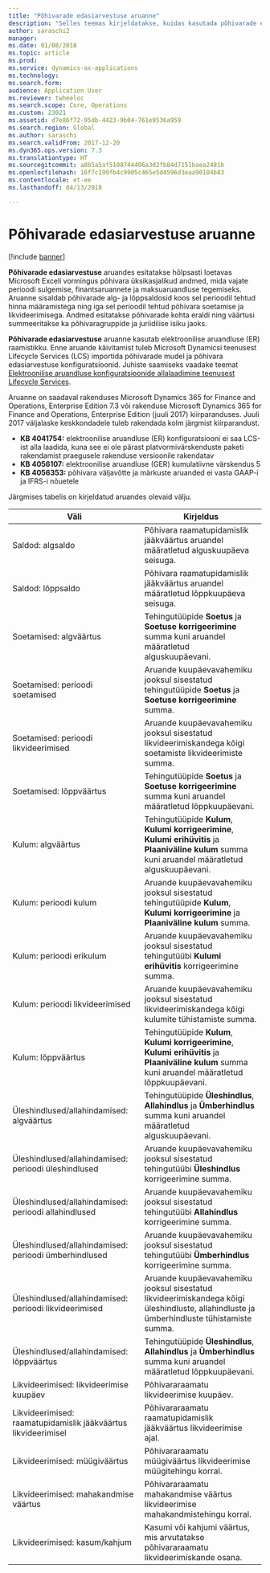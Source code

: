 ```yaml
---
title: "Põhivarade edasiarvestuse aruanne"
description: "Selles teemas kirjeldatakse, kuidas kasutada põhivarade edasiarvestuse aruannet."
author: saraschi2
manager: 
ms.date: 01/08/2018
ms.topic: article
ms.prod: 
ms.service: dynamics-ax-applications
ms.technology: 
ms.search.form: 
audience: Application User
ms.reviewer: twheeloc
ms.search.scope: Core, Operations
ms.custom: 23021
ms.assetid: d7e86f72-95db-4423-9b04-761e9536a959
ms.search.region: Global
ms.author: saraschi
ms.search.validFrom: 2017-12-20
ms.dyn365.ops.version: 7.3
ms.translationtype: HT
ms.sourcegitcommit: a8b5a5af5108744406a3d2fb84d7151baea2481b
ms.openlocfilehash: 16f7c199fb4c9905c465e5d4596d3eaa90104b83
ms.contentlocale: et-ee
ms.lasthandoff: 04/13/2018

---
```

# <a name="fixed-assets-roll-forward-report"></a>Põhivarade edasiarvestuse aruanne

[!include [banner](../includes/banner.md)]

**Põhivarade edasiarvestuse** aruandes esitatakse hõlpsasti loetavas Microsoft Exceli vormingus põhivara üksikasjalikud andmed, mida vajate perioodi sulgemise, finantsaruannete ja maksuaruandluse tegemiseks. Aruanne sisaldab põhivarade alg- ja lõppsaldosid koos sel perioodil tehtud hinna määramistega ning iga sel perioodil tehtud põhivara soetamise ja likvideerimisega. Andmed esitatakse põhivarade kohta eraldi ning väärtusi summeeritakse ka põhivaragruppide ja juriidilise isiku jaoks.

**Põhivarade edasiarvestuse** aruanne kasutab elektroonilise aruandluse (ER) raamistikku. Enne aruande käivitamist tuleb Microsoft Dynamicsi teenusest Lifecycle Services (LCS) importida põhivarade mudel ja põhivara edasiarvestuse konfiguratsioonid. Juhiste saamiseks vaadake teemat [Elektroonilise aruandluse konfiguratsioonide allalaadimine teenusest Lifecycle Services](https://docs.microsoft.com/en-us/dynamics365/unified-operations/dev-itpro/analytics/download-electronic-reporting-configuration-lcs).

Aruanne on saadaval rakenduses Microsoft Dynamics 365 for Finance and Operations, Enterprise Edition 7.3 või rakenduse Microsoft Dynamics 365 for Finance and Operations, Enterprise Edition (juuli 2017) kiirparanduses. Juuli 2017 väljalaske keskkondadele tuleb rakendada kolm järgmist kiirparandust.

- **KB 4041754:** elektroonilise aruandluse (ER) konfiguratsiooni ei saa LCS-ist alla laadida, kuna see ei ole pärast platvormivärskenduste paketi rakendamist praegusele rakenduse versioonile rakendatav
- **KB 4056107:** elektroonilise aruandluse (GER) kumulatiivne värskendus 5
- **KB 4056353:** põhivara väljavõtte ja märkuste aruanded ei vasta GAAP-i ja IFRS-i nõuetele

Järgmises tabelis on kirjeldatud aruandes olevaid välju.


|                    Väli                    |                                                                                                                                Kirjeldus                                                                                                                                |
|---------------------------------------------|---------------------------------------------------------------------------------------------------------------------------------------------------------------------------------------------------------------------------------------------------------------------------|
|              Saldod: algsaldo              |                                                                                           Põhivara raamatupidamislik jääkväärtus aruandel määratletud alguskuupäeva seisuga.                                                                                           |
|              Saldod: lõppsaldo              |                                                                                            Põhivara raamatupidamislik jääkväärtus aruandel määratletud lõppkuupäeva seisuga.                                                                                            |
|         Soetamised: algväärtus         |                                                 Tehingutüüpide <strong>Soetus</strong> ja <strong>Soetuse korrigeerimine</strong> summa kuni aruandel määratletud alguskuupäevani.                                                  |
|      Soetamised: perioodi soetamised      |                                                 Aruande kuupäevavahemiku jooksul sisestatud tehingutüüpide <strong>Soetus</strong> ja <strong>Soetuse korrigeerimine</strong> summa.                                                  |
|       Soetamised: perioodi likvideerimised        |                                                                        Aruande kuupäevavahemiku jooksul sisestatud likvideerimiskandega kõigi soetamiste likvideerimiste summa.                                                                        |
|         Soetamised: lõppväärtus         |                                                  Tehingutüüpide <strong>Soetus</strong> ja <strong>Soetuse korrigeerimine</strong> summa kuni aruandel määratletud lõppkuupäevani.                                                   |
|        Kulum: algväärtus         | Tehingutüüpide <strong>Kulum</strong>, <strong>Kulumi korrigeerimine</strong>, <strong>Kulumi erihüvitis</strong> ja <strong>Plaaniväline kulum</strong> summa kuni aruandel määratletud alguskuupäevani. |
|     Kulum: perioodi kulum     |                         Aruande kuupäevavahemiku jooksul sisestatud tehingutüüpide <strong>Kulum</strong>, <strong>Kulumi korrigeerimine</strong> ja <strong>Plaaniväline kulum</strong> summa.                          |
| Kulum: perioodi erikulum |                                                              Aruande kuupäevavahemiku jooksul sisestatud tehingutüübi <strong>Kulumi erihüvitis</strong> korrigeerimine summa.                                                               |
|       Kulum: perioodi likvideerimised       |                                                                       Aruande kuupäevavahemiku jooksul sisestatud likvideerimiskandega kõigi kulumite tühistamiste summa.                                                                        |
|        Kulum: lõppväärtus         |  Tehingutüüpide <strong>Kulum</strong>, <strong>Kulumi korrigeerimine</strong>, <strong>Kulumi erihüvitis</strong> ja <strong>Plaaniväline kulum</strong> summa kuni aruandel määratletud lõppkuupäevani.  |
|    Üleshindlused/allahindamised: algväärtus     |                              Tehingutüüpide <strong>Üleshindlus</strong>, <strong>Allahindlus</strong> ja <strong>Ümberhindlus</strong> summa kuni aruandel määratletud alguskuupäevani.                               |
|   Üleshindlused/allahindamised: perioodi üleshindlused   |                                                                    Aruande kuupäevavahemiku jooksul sisestatud tehingutüübi <strong>Üleshindlus</strong> korrigeerimine summa.                                                                    |
|  Üleshindlused/allahindamised: perioodi allahindlused  |                                                                   Aruande kuupäevavahemiku jooksul sisestatud tehingutüübi <strong>Allahindlus</strong> korrigeerimine summa.                                                                   |
| Üleshindlused/allahindamised: perioodi ümberhindlused  |                                                                        Aruande kuupäevavahemiku jooksul sisestatud tehingutüübi <strong>Ümberhindlus</strong> korrigeerimine summa.                                                                        |
|   Üleshindlused/allahindamised: perioodi likvideerimised   |                                                           Aruande kuupäevavahemiku jooksul sisestatud likvideerimiskandega kõigi üleshindluste, allahindluste ja ümberhindluste tühistamiste summa.                                                           |
|    Üleshindlused/allahindamised: lõppväärtus     |                               Tehingutüüpide <strong>Üleshindlus</strong>, <strong>Allahindlus</strong> ja <strong>Ümberhindlus</strong> summa kuni aruandel määratletud lõppkuupäevani.                                |
|          Likvideerimised: likvideerimise kuupäev           |                                                                                                                Põhivararaamatu likvideerimise kuupäev.                                                                                                                |
|    Likvideerimised: raamatupidamislik jääkväärtus likvideerimisel    |                                                                                                    Põhivararaamatu raamatupidamislik jääkväärtus likvideerimise ajal.                                                                                                    |
|            Likvideerimised: müügiväärtus            |                                                                                               Põhivararaamatu müügiväärtus likvideerimise müügitehingu korral.                                                                                                |
|           Likvideerimised: mahakandmise väärtus            |                                                                                               Põhivararaamatu mahakandmise väärtus likvideerimise mahakandmistehingu korral.                                                                                               |
|           Likvideerimised: kasum/kahjum            |                                                                                 Kasumi või kahjumi väärtus, mis arvutatakse põhivararaamatu likvideerimiskande osana.                                                                                 |


